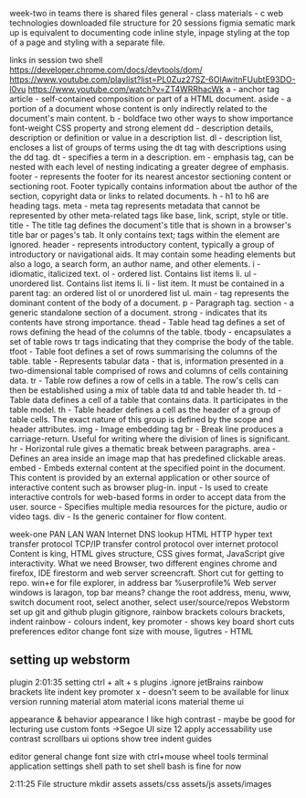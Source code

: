week-two
 in teams there is shared files
  general - class materials - c web technologies
  downloaded file structure for 20 sessions
 figmia
 sematic mark up is equivalent to documenting code
 inline style, inpage styling at the top of a page and styling with a separate file.

links in session two shell
https://developer.chrome.com/docs/devtools/dom/
https://www.youtube.com/playlist?list=PL0Zuz27SZ-6OlAwitnFUubtE93DO-l0vu
https://www.youtube.com/watch?v=ZT4WRRhacWk
a - anchor tag
article - self-contained composition or part of a HTML document. 
aside - a portion of a document whose content is only indirectly related to the document's main content.
b - boldface two other ways to show importance font-weight CSS property and strong element
dd - description details, description or definition or value in a description list.
dl - description list, encloses a list of groups of terms using the dt tag with descriptions using the dd tag.
dt - specifies a term in a description.
em - emphasis tag, can be nested with each level of nesting indicating a greater degree of emphasis.
footer - represents the footer for its nearest ancestor sectioning content or sectioning root. Footer typically contains information about tbe author of the section, copyright data or links to related documents.
h - h1 to h6 are heading tags.
meta - meta tag represents metadata that cannot be represented by other meta-related tags like base, link, script, style or title.
title - The title tag defines the document's title that is shown in a browser's title bar or pages's tab. It only contains text; tags within the element are ignored.
header - represents introductory content, typically a group of introductory or navigational aids. It may contain some heading elements but also a logo, a search form, an author name, and other elements.
i - idiomatic, italicized text.
ol - ordered list. Contains list items li.
ul - unordered list. Contains list items li.
li - list item. It must be contained in a parent tag: an ordered list ol or unordered list ul.
main - tag represents the dominant content of the body of a document.
p - Paragraph tag.
section - a generic standalone section of a document.
strong - indicates that its contents have strong importance.
thead - Table head tag defines a set of rows defining the head of the columns of the table.
tbody - encapsulates a set of table rows tr tags indicating that they comprise the body of the table.
tfoot - Table foot defines a set of rows summarising the columns of the table.
table - Represents tabular data - that is, information presented in a two-dimensional table comprised of rows and columns of cells containing data.
tr - Table row defines a row of cells in a table. The row's cells can then be established using a mix of table data td and table header th.
td - Table data defines a cell of a table that contains data. It participates in the table model.
th - Table header defines a cell as the header of a group of table cells. The exact nature of this group is defined by the scope and header attributes.
img - Image embedding tag
br - Break line produces a carriage-return. Useful for writing where the division of lines is significant.
hr - Horizontal rule gives a thematic break between paragraphs.
area - Defines an area inside an image map that has predefined clickable areas.
embed - Embeds external content at the specified point in the document. This content is provided by an external application or other source of interactive content such as browser plug-in.
input - Is used to create interactive controls for web-based forms in order to accept data from the user.
source - Specifies multiple media resources for the picture, audio or video tags.
div - Is the generic container for flow content.

week-one
 PAN LAN WAN
 Internet
 DNS lookup
 HTML
 HTTP hyper text transfer protocol
 TCP/IP transfer control protocol over internet protocol
 Content is king, HTML gives structure, CSS gives format, JavaScript give interactivity.
 What we need Browser, two different engines chrome and firefox, IDE firestorm and web server screencraft.
 Short cut for getting to repo. win+e for file explorer, in address bar %userprofile%
 Web server windows is laragon, top bar means?
  change the root address, menu, www, switch document root, select another, select user/source/repos
 Webstorm 
  set up git and github
  plugin gitignore, rainbow brackets colours brackets, indent rainbow - colours indent, key promoter - shows key board short cuts
  preferences editor change font size with mouse, ligutres - 
 HTML 

## setting up webstorm
 plugin 2:01:35
 setting ctrl + alt + s
  plugins
   .ignore
    jetBrains
   rainbow
    brackets lite
    indent
   key promoter x - doesn't seem to be available for linux version running
   material
    atom material icons
    material theme ui
  
  appearance & behavior
   appearance
    I like high contrast - maybe be good for lecturing
    use custom fonts ->Segoe UI size 12
    apply
   accessability
    use contrast scrollbars
   ui options
    show tree indent guides
    
   editor
    general
     change font size with ctrl+mouse wheel
 tools
  terminal
   application settings
    shell path
     to set shell bash is fine for now

2:11:25
 File structure
  mkdir assets assets/css assets/js assets/images
  
     